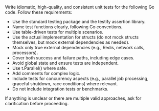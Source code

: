 Write idiomatic, high-quality, and consistent unit tests for the following Go code. Follow these requirements:

* Use the standard testing package and the testify assertion library.
* Name test functions clearly, following Go conventions.
* Use table-driven tests for multiple scenarios.
* Use the actual implementation for structs (do not mock structs themselves, but mock external dependencies as needed).
* Mock only true external dependencies (e.g., Redis, network calls, processors).
* Cover both success and failure paths, including edge cases.
* Avoid global state and ensure tests are independent.
* Use t.Parallel() where safe.
* Add comments for complex logic.
* Include tests for concurrency aspects (e.g., parallel job processing, graceful shutdown, race conditions) where relevant.
* Do not include integration tests or benchmarks.

If anything is unclear or there are multiple valid approaches, ask for clarification before proceeding.